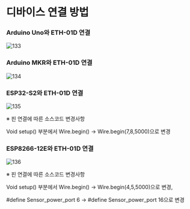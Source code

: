 # 디바이스 연결 방법

### Arduino Uno와 ETH-01D 연결

![133](https://user-images.githubusercontent.com/94042419/223014118-30db5f7f-008c-4b83-867d-00936066e8f0.PNG)

### Arduino MKR와 ETH-01D 연결

![134](https://user-images.githubusercontent.com/94042419/223014031-7a1b3d41-dde4-45d2-88d6-ed1ff37667cd.PNG)

### ESP32-S2와 ETH-01D 연결

![135](https://user-images.githubusercontent.com/94042419/223014054-76b43316-ba7e-42f2-a0dc-15344bd61b65.PNG)

※ 핀 연결에 따른 소스코드 변경사항

Void setup() 부분에서 Wire.begin() -> Wire.begin(7,8,5000)으로 변경

### ESP8266-12E와 ETH-01D 연결

![136](https://user-images.githubusercontent.com/94042419/223014075-0ccd48a6-a766-486e-b89f-e4f8f43ecca6.PNG)

※ 핀 연결에 따른 소스코드 변경사항

Void setup() 부분에서 Wire.begin() -> Wire.begin(4,5,5000)으로 변경,

\#define Sensor\_power\_port 6 -> #define Sensor\_power\_port 16으로 변경
